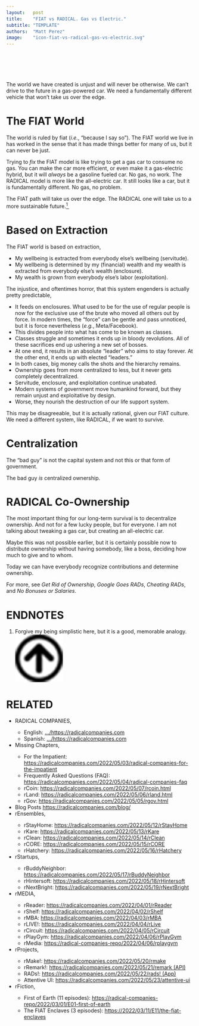 ```yaml
---
layout:   post
title:    "FIAT vs RADICAL. Gas vs Electric."
subtitle: "TEMPLATE"
authors:  "Matt Perez"
image:    "icon-fiat-vs-radical-gas-vs-electric.svg"
---
```


<div style="display:none;">
 <p>The world we have created is unjust and will never be otherwise. We can’t drive to the future in a gas-powered car. We need a fundamentally different vehicle that won’t take us over the edge.</p>
</div>

<h1>&nbsp;</h1>
 <p>The world we have created is unjust and will never be otherwise. We can’t drive to the future in a gas-powered car. We need a fundamentally different vehicle that won’t take us over the edge.</p>

<h1>The <span claa="_paradigm">FIAT</span> World</h1>
 <p>The world is ruled by fiat (<em>i.e.</em>, &ldquo;because I say so&rdquo;). The <span claa="_paradigm">FIAT</span> world we live in has worked in the sense that it has made things better for many of us, but it can never be just.</p>
 <p>Trying to <em>fix</em> the <span claa="_paradigm">FIAT</span> model is like trying to get a gas car to consume no gas. You can make the car more efficient, or even make it a gas-electric hybrid, but it will <em>always</em> be a gasoline fueled car. No gas, no work. The RADICAL model is more like the all-electric car. It still looks like a car, but it is fundamentally different. No gas, no problem.</p>
 <p>The <span claa="_paradigm">FIAT</span> path will take us over the edge. The RADICAL one will take us to a more sustainable future.<a href="#en01"><sup id="bn01">1&nbsp;</sup></a></p>

<h1>Based on Extraction</h1>
 <p>The <span claa="_paradigm">FIAT</span> world is based on extraction,</p>
 <ul>
  <li>My wellbeing is extracted from everybody else&rsquo;s wellbeing (servitude).</li>
  <li>My wellbeing is determined by my (financial) wealth and my wealth is extracted from everybody else’s wealth (enclosure).</li>
  <li>My wealth is grown from everybody else&rsquo;s labor (exploitation).</li>
</ul>
 <p>The injustice, and oftentimes horror, that this system engenders is actually pretty predictable,</p>
<ul>
  <li>It feeds on enclosures. What used to be for the use of regular people is now for the exclusive use of the brute who moved all others out by force. In modern times, the &ldquo;force&rdquo; can be gentle and pass unnoticed, but it is force nevertheless (<em>e.g.</em>, Meta/Facebook).</li>
  <li>This divides people into what has come to be known as classes.</li>
  <li>Classes struggle and sometimes it ends up in bloody revolutions. All of these sacrifices end up ushering a new set of bosses.</li>
  <li>At one end, it results in an absolute &ldquo;leader&rdquo; who aims to stay forever. At the other end, it ends up with elected &ldquo;leaders.&rdquo;</li>
  <li>In both cases, big money calls the shots and the hierarchy remains.</li>
  <li>Ownership goes from more centralized to less, but it never gets completely decentralized.</li>
  <li>Servitude, enclosure, and exploitation continue unabated.</li>
  <li>Modern systems of government move humankind forward, but they remain unjust and exploitative by design.</li>
  <li>Worse, they nourish the destruction of our life support system.</li>
 </ul>
 <p>This may be disagreeable, but it is actually rational, given our <span claa="_paradigm">FIAT</span> culture. We need a different system, like RADICAL, if we want to survive.</p>

<h1>Centralization</h1>
 <p>The &ldquo;bad guy&rdquo; is not the capital system and not this or that form of government.</p>
 <p>The bad guy <em>is</em> centralized ownership.</p>

<h1>RADICAL Co-Ownership</h1>
 <p>The most important thing for our long-term survival is to decentralize ownership. And not for a few lucky people, but for everyone. I am not talking about tweaking a gas car, but creating an all-electric car.</p>
 <p>Maybe this was not possible earlier, but it is certainly possible now to distribute ownership without having somebody, like a boss, deciding how much to give and to whom.</p>
 <p>Today we can have everybody recognize contributions and determine ownership.</p>
 <p>For more, see <em>Get Rid of Ownership</em>,  <em>Google Goes RADs</em>, <em>Cheating RADs</em>, and <em>No Bonuses or Salaries</em>.</p>

<h1 class="_section">ENDNOTES</h1>
 <ol>
  <li id="en01">
   <p class="_list-item">
    Forgive my being simplistic here, but it is a good, memorable analogy.
    <a class="_uparrow" href="#bm01"><img src="/assets/img/arrow-up-icon.png"></a>
   </p>
  </li>
 </ol>

<h1 class="_section">RELATED</h1>
 <ul>
  <li>RADICAL COMPANIES,</li>
   <ul>
    <li><a>English</a>: <a href="https://radicalcompanies.com" target="_blank">&hellip;/https://radicalcompanies.com</a></li>
    <li><a>Spanish</a>: <a href="https://radicalcompanies.com" target="_blank">&hellip;/https://radicalcompanies.com</a></li>
   </ul>
  <li>Missing Chapters,</li>
   <ul>
    <li>For the Impatient: <a href="https://radicalcompanies.com/2022/05/03/radical-companies-for-the-impatient" target="_blank">https://radicalcompanies.com/2022/05/03/radical-companies-for-the-impatient</a></li>
    <li>Frequently Asked Questions (FAQ): <a href="https://radicalcompanies.com/2022/05/04/radical-companies-faq" target="_blank">https://radicalcompanies.com/2022/05/04/radical-companies-faq</a></li>
    <li>rCoin: <a href="https://radicalcompanies.com/2022/05/07/rcoin.html" target="_blank">https://radicalcompanies.com/2022/05/07/rcoin.html</a></li>
    <li>rLand: <a href="https://radicalcompanies.com/2022/05/06/rland.html" target="_blank">https://radicalcompanies.com/2022/05/06/rland.html</a></li>
    <li>rGov: <a href="https://radicalcompanies.com/2022/05/05/rgov.html" target="_blank">https://radicalcompanies.com/2022/05/05/rgov.html</a></li>
   </ul>
   <li>Blog Posts <a href="https://radicalcompanies.com/blog/" target="_blank">https://radicalcompanies.com/blog/</a></li>
   <li>rEnsembles,</li>
    <ul>
     <li> rStayHome: <a href="https://radicalcompanies.com/2022/05/12/rStayHome" target="_blank">https://radicalcompanies.com/2022/05/12/rStayHome</a></li>
     <li>     rKare: <a href="https://radicalcompanies.com/2022/05/13/rKare" target="_blank">https://radicalcompanies.com/2022/05/13/rKare</a></li>
     <li>    rClean: <a href="https://radicalcompanies.com/2022/05/14/rClean" target="_blank">https://radicalcompanies.com/2022/05/14/rClean</a></li>
     <li>     rCORE: <a href="https://radicalcompanies.com/2022/05/15/rCORE" target="_blank">https://radicalcompanies.com/2022/05/15/rCORE</a></li>
     <li>rHatchery: <a href="https://radicalcompanies.com/2022/05/16/rHatchery" target="_blank">https://radicalcompanies.com/2022/05/16/rHatchery</a></li>
    </ul>
   <li>rStartups,</li>
    <ul>
     <li>rBuddyNeighbor: <a href="https://radicalcompanies.com/2022/05/17/rBuddyNeighbor" target="_blank">https://radicalcompanies.com/2022/05/17/rBuddyNeighbor</a></li>
     <li>   rHintersoft: <a href="https://radicalcompanies.com/2022/05/18/rHintersoft" target="_blank">https://radicalcompanies.com/2022/05/18/rHintersoft</a></li> 
     <li>   rNextBright: <a href="https://radicalcompanies.com/2022/05/19/rNextBright" target="_blank">https://radicalcompanies.com/2022/05/19/rNextBright</a></li>
    </ul>
   <li>rMEDIA,</li>
    <ul>
     <li> rReader: <a href="https://radicalcompanies.com/2022/04/01/rReader" target="_blank">https://radicalcompanies.com/2022/04/01/rReader</a></li>
     <li>  rShelf: <a href="https://radicalcompanies.com/2022/04/02/rShelf" target="_blank">https://radicalcompanies.com/2022/04/02/rShelf</a></li>
     <li>    rMBA: <a href="https://radicalcompanies.com/2022/04/03/rMBA" target="_blank">https://radicalcompanies.com/2022/04/03/rMBA</a></li>
     <li>  rLIVE!: <a href="https://radicalcompanies.com/2022/04/04/rLive" target="_blank">https://radicalcompanies.com/2022/04/04/rLive</a></li>
     <li>rCircuit: <a href="https://radicalcompanies.com/2022/04/05/rCircuit" target="_blank">https://radicalcompanies.com/2022/04/05/rCircuit</a></li>
     <li>rPlayGym: <a href="https://radicalcompanies.com/2022/04/06/rPlayGym" target="_blank">https://radicalcompanies.com/2022/04/06/rPlayGym</a></li>
     <li>  rMedia: <a href="https://radical-companies-repo/2022/04/06/rplaygym" target="_blank">https://radical-companies-repo/2022/04/06/rplaygym</a></li>
    </ul>
   <li>rProjects,</li>
    <ul>
     <li>      rMake!: <a href="https://radicalcompanies.com/2022/05/20/rmake" target="_blank">https://radicalcompanies.com/2022/05/20/rmake</a></li>
     <li>    rRemark!: <a href="https://radicalcompanies.com/2022/05/21/remark" target="_blank">https://radicalcompanies.com/2022/05/21/remark (API)</a></li>
     <li>       RADs!: <a href="https://radicalcompanies.com/2022/05/22/rads!" target="_blank">https://radicalcompanies.com/2022/05/22/rads! (App)</a></li>
     <li>Attentive UI: <a href="https://radicalcompanies.com/2022/05/23/attentive-ui" target="_blank">https://radicalcompanies.com/2022/05/23/attentive-ui</a></li>
    </ul>
   <li>rFiction,</li>
    <ul>
     <li>  First of Earth (11 episodes): <a href="https://radical-companies-repo/2022/03/01/E01-first-of-earth" target="_blank">https://radical-companies-repo/2022/03/01/E01-first-of-earth</a></li>
     <li>The FIAT Enclaves (3 episodes): <a href="https://2022/03/11/E11/the-fiat-enclaves" target="_blank">https://2022/03/11/E11/the-fiat-enclaves</a></li>
    </ul>

